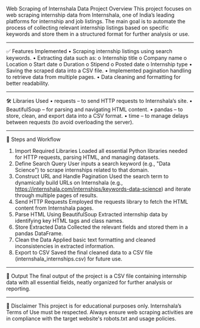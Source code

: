 Web Scraping of Internshala Data
Project Overview
This project focuses on web scraping internship data from Internshala, one of India’s leading platforms for internship and job listings. The main goal is to automate the process of collecting relevant internship listings based on specific keywords and store them in a structured format for further analysis or use.

--------------------------------------------------------------------------------------------------------------------------

✅ Features Implemented
•	Scraping internship listings using search keywords.
•	Extracting data such as:
o	Internship title
o	Company name
o	Location
o	Start date
o	Duration
o	Stipend
o	Posted date
o	Internship type
•	Saving the scraped data into a CSV file.
•	Implemented pagination handling to retrieve data from multiple pages.
•	Data cleaning and formatting for better readability.

--------------------------------------------------------------------------------------------------------------------------

🛠️ Libraries Used
•	requests – to send HTTP requests to Internshala’s site.
•	BeautifulSoup – for parsing and navigating HTML content.
•	pandas – to store, clean, and export data into a CSV format.
•	time – to manage delays between requests (to avoid overloading the server).

--------------------------------------------------------------------------------------------------------------------------


🧠 Steps and Workflow
1.	Import Required Libraries
Loaded all essential Python libraries needed for HTTP requests, parsing HTML, and managing datasets.
2.	Define Search Query
User inputs a search keyword (e.g., "Data Science") to scrape internships related to that domain.
3.	Construct URL and Handle Pagination
Used the search term to dynamically build URLs on Internshala (e.g., https://internshala.com/internships/keywords-data-science) and iterate through multiple pages of results.
4.	Send HTTP Requests
Employed the requests library to fetch the HTML content from Internshala pages.
5.	Parse HTML Using BeautifulSoup
Extracted internship data by identifying key HTML tags and class names.
6.	Store Extracted Data
Collected the relevant fields and stored them in a pandas DataFrame.
7.	Clean the Data
Applied basic text formatting and cleaned inconsistencies in extracted information.
8.	Export to CSV
Saved the final cleaned data to a CSV file (internshala_internships.csv) for future use.

--------------------------------------------------------------------------------------------------------------------------


📁 Output
The final output of the project is a CSV file containing internship data with all essential fields, neatly organized for further analysis or reporting.

--------------------------------------------------------------------------------------------------------------------------


📌 Disclaimer
This project is for educational purposes only. Internshala’s Terms of Use must be respected. Always ensure web scraping activities are in compliance with the target website's robots.txt and usage policies.
